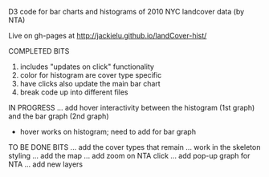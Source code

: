 D3 code for bar charts and histograms of 2010 NYC landcover data (by NTA) 

Live on gh-pages at http://jackielu.github.io/landCover-hist/


COMPLETED BITS
1) includes "updates on click" functionality 
2) color for histogram are cover type specific
3) have clicks also update the main bar chart
4) break code up into different files


IN PROGRESS
...  add hover interactivity between the histogram (1st graph) and the bar graph (2nd graph)
- hover works on histogram; need to add for bar graph



TO BE DONE BITS
...  add the cover types that remain
...  work in the skeleton styling
...  add the map
...  add zoom on NTA click
...  add pop-up graph for NTA
...  add new layers